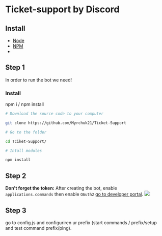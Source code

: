 # Ticket-support by Discord

## Install

- [Node](https://nodejs.org/en/)
- [NPM](https://www.npmjs.com/)
- 
## Step 1

In order to run the bot we need!

### Install

npm i / npm install


```bash
# Download the source code to your computer

git clone https://github.com/Myrchuk21/Ticket-Support

# Go to the folder

cd Tciket-Support/

# Intall modules

npm install
```

## Step 2

**Don't forget the token:** After creating the bot, enable `applications.commands` then enable `OAuth2` [go to developer portal](https://discord.com/developers/applications/).
<img src="./img/ur image">

## Step 3

go to config.js and configuriren ur prefix (start commands / prefix/setup and test command  prefix/ping).
